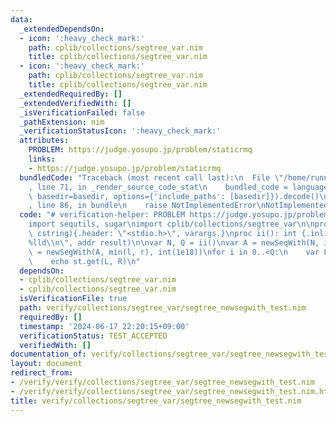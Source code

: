 ```yaml
---
data:
  _extendedDependsOn:
  - icon: ':heavy_check_mark:'
    path: cplib/collections/segtree_var.nim
    title: cplib/collections/segtree_var.nim
  - icon: ':heavy_check_mark:'
    path: cplib/collections/segtree_var.nim
    title: cplib/collections/segtree_var.nim
  _extendedRequiredBy: []
  _extendedVerifiedWith: []
  _isVerificationFailed: false
  _pathExtension: nim
  _verificationStatusIcon: ':heavy_check_mark:'
  attributes:
    PROBLEM: https://judge.yosupo.jp/problem/staticrmq
    links:
    - https://judge.yosupo.jp/problem/staticrmq
  bundledCode: "Traceback (most recent call last):\n  File \"/home/runner/.local/lib/python3.10/site-packages/onlinejudge_verify/documentation/build.py\"\
    , line 71, in _render_source_code_stat\n    bundled_code = language.bundle(stat.path,\
    \ basedir=basedir, options={'include_paths': [basedir]}).decode()\n  File \"/home/runner/.local/lib/python3.10/site-packages/onlinejudge_verify/languages/nim.py\"\
    , line 86, in bundle\n    raise NotImplementedError\nNotImplementedError\n"
  code: "# verification-helper: PROBLEM https://judge.yosupo.jp/problem/staticrmq\n\
    import sequtils, sugar\nimport cplib/collections/segtree_var\n\nproc scanf(formatstr:\
    \ cstring){.header: \"<stdio.h>\", varargs.}\nproc ii(): int {.inline.} = scanf(\"\
    %lld\\n\", addr result)\n\nvar N, Q = ii()\nvar A = newSeqWith(N, ii())\nvar st\
    \ = newSegWith(A, min(l, r), int(1e18))\nfor i in 0..<Q:\n    var L, R = ii()\n\
    \    echo st.get(L, R)\n"
  dependsOn:
  - cplib/collections/segtree_var.nim
  - cplib/collections/segtree_var.nim
  isVerificationFile: true
  path: verify/collections/segtree_var/segtree_newsegwith_test.nim
  requiredBy: []
  timestamp: '2024-06-17 22:20:15+09:00'
  verificationStatus: TEST_ACCEPTED
  verifiedWith: []
documentation_of: verify/collections/segtree_var/segtree_newsegwith_test.nim
layout: document
redirect_from:
- /verify/verify/collections/segtree_var/segtree_newsegwith_test.nim
- /verify/verify/collections/segtree_var/segtree_newsegwith_test.nim.html
title: verify/collections/segtree_var/segtree_newsegwith_test.nim
---
```

